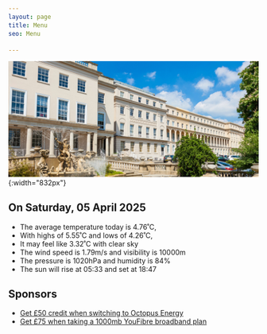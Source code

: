```yaml
---
layout: page
title: Menu
seo: Menu

---
```


![Logo](/images/logo.jpg){:width="832px"}

<!-- weather_marker starts -->
## On Saturday, 05 April 2025

- The average temperature today is 4.76˚C,
- With highs of 5.55˚C and lows of 4.26˚C,
- It may feel like 3.32˚C with clear sky
- The wind speed is 1.79m/s and visibility is 10000m
- The pressure is 1020hPa and humidity is 84%
- The sun will rise at 05:33 and set at 18:47

<!-- weather_marker ends -->

## Sponsors

- [Get £50 credit when switching to Octopus Energy](https://bit.ly/3oD1nnS)
- [Get £75 when taking a 1000mb YouFibre broadband plan](https://aklam.io/91zWhU?)



